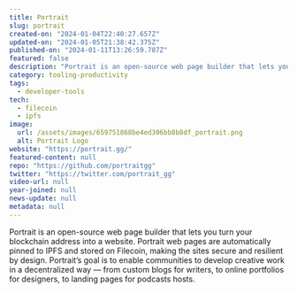 ```yaml
---
title: Portrait
slug: portrait
created-on: "2024-01-04T22:40:27.657Z"
updated-on: "2024-01-05T21:38:42.375Z"
published-on: "2024-01-11T13:26:59.787Z"
featured: false
description: "Portrait is an open-source web page builder that lets you turn your blockchain address into a website."
category: tooling-productivity
tags:
  - developer-tools
tech:
  - filecoin
  - ipfs
image:
  url: /assets/images/659751868be4ed306bb8b8df_portrait.png
  alt: Portrait Logo
website: "https://portrait.gg/"
featured-content: null
repo: "https://github.com/portraitgg"
twitter: "https://twitter.com/portrait_gg"
video-url: null
year-joined: null
news-update: null
metadata: null
---
```


Portrait is an open-source web page builder that lets you turn your blockchain address into a website. Portrait web pages are automatically pinned to IPFS and stored on Filecoin, making the sites secure and resilient by design. Portrait’s goal is to enable communities to develop creative work in a decentralized way –– from custom blogs for writers, to online portfolios for designers, to landing pages for podcasts hosts.
